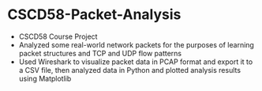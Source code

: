 # CSCD58-Packet-Analysis
* CSCD58 Course Project
* Analyzed some real-world network packets for the purposes of learning packet structures and TCP and UDP flow patterns
* Used Wireshark to visualize packet data in PCAP format and export it to a CSV file, then analyzed data in Python and plotted analysis results using Matplotlib
